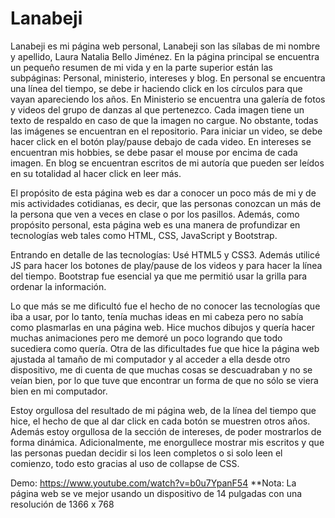 # Lanabeji
Lanabeji es mi página web personal, Lanabeji son las sílabas de mi nombre y apellido, Laura Natalia Bello Jiménez.
En la página principal se encuentra un pequeño resumen de mi vida y en la parte superior están las subpáginas: Personal, ministerio, intereses y blog.
En personal se encuentra una línea del tiempo, se debe ir haciendo click en los círculos para que vayan apareciendo los años.
En Ministerio se encuentra una galería de fotos y videos del grupo de danzas al que pertenezco. Cada imagen tiene un texto de respaldo en caso
de que la imagen no cargue. No obstante, todas las imágenes se encuentran en el repositorio. Para iniciar un video, se debe hacer click en el
botón play/pause debajo de cada video.
En intereses se encuentran mis hobbies, se debe pasar el mouse por encima de cada imagen.
En blog se encuentran escritos de mi autoría que pueden ser leídos en su totalidad al hacer click en leer más.

El propósito de esta página web es dar a conocer un poco más de mi y de mis actividades cotidianas, es decir, que las personas conozcan un 
más de la persona que ven a veces en clase o por los pasillos. Además, como propósito personal, esta página web es una manera de profundizar
en tecnologías web tales como HTML, CSS, JavaScript y Bootstrap.

Entrando en detalle de las tecnologías:
Usé HTML5 y CSS3.
Además utilicé JS para hacer los botones de play/pause de los videos y para hacer la línea del tiempo.
Bootstrap fue esencial ya que me permitió usar la grilla para ordenar la información.

Lo que más se me dificultó fue el hecho de no conocer las tecnologías que iba a usar, por lo tanto, tenía muchas ideas en mi cabeza pero no
sabía como plasmarlas en una página web. Hice muchos dibujos y quería hacer muchas animaciones pero me demoré un poco logrando que todo
sucediera como quería.
Otra de las dificultades fue que hice la página web ajustada al tamaño de mi computador y al acceder a ella desde otro dispositivo, me di
cuenta de que muchas cosas se descuadraban y no se veían bien, por lo que tuve que encontrar un forma de que no sólo se viera bien en mi
computador.

Estoy orgullosa del resultado de mi página web, de la línea del tiempo que hice, el hecho de que al dar click en cada botón se muestren
otros años. Además estoy orgullosa de la sección de intereses, de poder mostrarlos de forma dinámica.
Adicionalmente, me enorgullece mostrar mis escritos y que las personas puedan decidir si los leen completos o si solo leen el comienzo, 
todo esto gracias al uso de collapse de CSS.

Demo: https://www.youtube.com/watch?v=b0u7YpanF54
**Nota: La página web se ve mejor usando un dispositivo de 14 pulgadas con una resolución de 1366 x 768 
